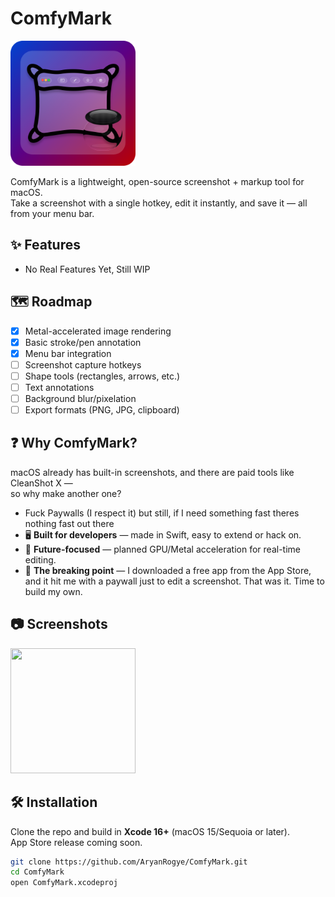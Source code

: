 # ComfyMark

<img src="Assets/ComfyMarkR.png" alt="ComfyMark Logo" width="200"/>

ComfyMark is a lightweight, open-source screenshot + markup tool for macOS.  
Take a screenshot with a single hotkey, edit it instantly, and save it — all from your menu bar.

## ✨ Features
- No Real Features Yet, Still WIP

## 🗺️ Roadmap
- [x] Metal-accelerated image rendering
- [x] Basic stroke/pen annotation
- [x] Menu bar integration
- [ ] Screenshot capture hotkeys
- [ ] Shape tools (rectangles, arrows, etc.)
- [ ] Text annotations
- [ ] Background blur/pixelation
- [ ] Export formats (PNG, JPG, clipboard)

## ❓ Why ComfyMark?
macOS already has built-in screenshots, and there are paid tools like CleanShot X —  
so why make another one?

- Fuck Paywalls (I respect it) but still, if I need something fast theres nothing fast out there
- 🖥️ **Built for developers** — made in Swift, easy to extend or hack on.
- 🎨 **Future-focused** — planned GPU/Metal acceleration for real-time editing.
- 🤦 **The breaking point** — I downloaded a free app from the App Store, and it hit me with a paywall just to edit a screenshot. That was it. Time to build my own.

## 📷 Screenshots

<img width="200" height="200" src="https://github.com/user-attachments/assets/d1f1bdce-978e-4bfe-b758-741139530e4b" />

## 🛠 Installation
Clone the repo and build in **Xcode 16+** (macOS 15/Sequoia or later).  
App Store release coming soon.

```bash
git clone https://github.com/AryanRogye/ComfyMark.git
cd ComfyMark
open ComfyMark.xcodeproj
```
